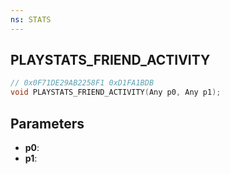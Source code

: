 ```yaml
---
ns: STATS
---
```

## PLAYSTATS_FRIEND_ACTIVITY

```c
// 0x0F71DE29AB2258F1 0xD1FA1BDB
void PLAYSTATS_FRIEND_ACTIVITY(Any p0, Any p1);
```


## Parameters
* **p0**: 
* **p1**: 

